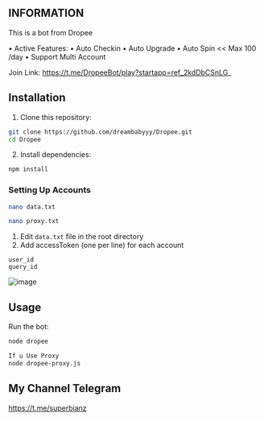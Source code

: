 ## INFORMATION
This is a bot from Dropee

• Active Features:
• Auto Checkin
• Auto Upgrade
• Auto Spin << Max 100 /day
• Support Multi Account

Join Link: https://t.me/DropeeBot/play?startapp=ref_2kdDbCSnLG_

## Installation

1. Clone this repository:

```bash
git clone https://github.com/dreambabyyy/Dropee.git
cd Dropee
```

2. Install dependencies:

```bash
npm install
```

### Setting Up Accounts
```bash
nano data.txt
```
```bash
nano proxy.txt
```
1. Edit `data.txt` file in the root directory
2. Add accessToken (one per line) for each account

```
user_id
query_id
```
![image](https://github.com/user-attachments/assets/408f4938-4fb6-4bac-9ed0-5448f5e6e422)

## Usage

Run the bot:

```bash
node dropee

If u Use Proxy 
node dropee-proxy.js
```

## My Channel Telegram
https://t.me/superbianz
